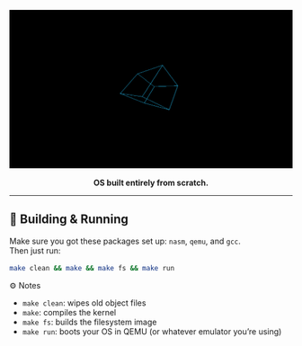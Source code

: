 
![3d-cube](img/asos-3d-graphics.png)

<p align="center">
  <b>OS built entirely from scratch.</b>
</p>

---

## 🔧 Building & Running

Make sure you got these packages set up: `nasm`, `qemu`, and `gcc`.  
Then just run:

```bash
make clean && make && make fs && make run
```

⚙️ Notes

- `make clean`:  wipes old object files
- `make`: compiles the kernel
- `make fs`:  builds the filesystem image
- `make run`: boots your OS in QEMU (or whatever emulator you’re using)